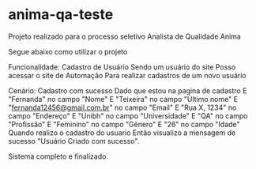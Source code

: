 # anima-qa-teste
Projeto realizado para o processo seletivo Analista de Qualidade Anima

Segue abaixo como utilizar o projeto 

Funcionalidade: Cadastro de Usuário
    Sendo um usuário do site
    Posso acessar o site de Automação
    Para realizar cadastros de um novo usuário
    
Cenário: Cadastro com sucesso
  Dado que estou na pagina de cadastro
  E "Fernanda" no campo "Nome"
  E "Teixeira" no campo "Último nome"
  E "fernanda12456@gmail.com.br" no campo "Email"
  E "Rua X, 1234" no campo "Endereço"
  E "Unibh" no campo "Universidade"
  E "QA" no campo "Profissão"
  E "Feminino" no campo "Gênero"
  E "26" no campo "Idade"
Quando realizo o cadastro do usuario
Então visualizo a mensagem de sucesso "Usuário Criado com sucesso".

Sistema completo e finalizado.

